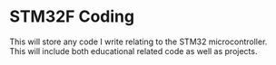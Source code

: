 # STM32F Coding
This will store any code I write relating to the STM32 microcontroller.     
This will include both educational related code as well as projects.
